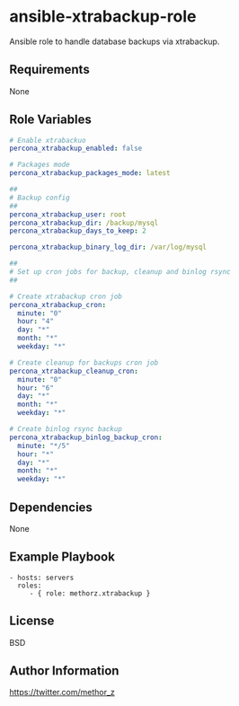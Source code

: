 ansible-xtrabackup-role
=========

Ansible role to handle database backups via xtrabackup.

Requirements
------------

None

Role Variables
--------------

```YAML
# Enable xtrabackuo
percona_xtrabackup_enabled: false

# Packages mode
percona_xtrabackup_packages_mode: latest

##
# Backup config
##
percona_xtrabackup_user: root
percona_xtrabackup_dir: /backup/mysql
percona_xtrabackup_days_to_keep: 2

percona_xtrabackup_binary_log_dir: /var/log/mysql

##
# Set up cron jobs for backup, cleanup and binlog rsync
##

# Create xtrabackup cron job
percona_xtrabackup_cron:
  minute: "0"
  hour: "4"
  day: "*"
  month: "*"
  weekday: "*"

# Create cleanup for backups cron job
percona_xtrabackup_cleanup_cron:
  minute: "0"
  hour: "6"
  day: "*"
  month: "*"
  weekday: "*"

# Create binlog rsync backup
percona_xtrabackup_binlog_backup_cron:
  minute: "*/5"
  hour: "*"
  day: "*"
  month: "*"
  weekday: "*"

```

Dependencies
------------

None

Example Playbook
----------------

    - hosts: servers
      roles:
         - { role: methorz.xtrabackup }

License
-------

BSD

Author Information
------------------

https://twitter.com/methor_z
